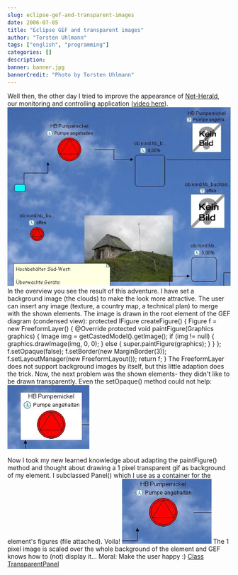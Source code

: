 ```yaml
---
slug: eclipse-gef-and-transparent-images
date: 2006-07-05
title: "Eclipse GEF and transparent images"
author: "Torsten Uhlmann"
tags: ["english", "programming"]
categories: []
description:
banner: banner.jpg
bannerCredit: "Photo by Torsten Uhlmann"
---
```


Well then, the other day I tried to improve the appearance of [Net-Herald](http://net-herald.agynamix.de), our monitoring and controlling application ([video here](http://www.agynamix.de/cms/index.php?option=content&task=view&id=13⟨=en)). [![Overview](./gef_overview.jpg)](./gef_overview.jpg "Overview") In the overview you see the result of this adventure. I have set a background image (the clouds) to make the look more attractive. The user can insert any image (texture, a country map, a technical plan) to merge with the shown elements. The image is drawn in the root element of the GEF diagram (condensed view): protected IFigure createFigure() { Figure f = new FreeformLayer() { @Override protected void paintFigure(Graphics graphics) { Image img = getCastedModel().getImage(); if (img != null) { graphics.drawImage(img, 0, 0); } else { super.paintFigure(graphics); } } }; f.setOpaque(false); f.setBorder(new MarginBorder(3)); f.setLayoutManager(new FreeformLayout()); return f; } The FreeformLayer does not support background images by itself, but this little adaption does the trick. Now, the next problem was the shown elements- they didn't like to be drawn transparently. Even the setOpaque() method could not help: [](./gef_opaque.jpg "Opaque")
[![Opaque](./gef_opaque.jpg)](./gef_opaque.jpg "Opaque")

Now I took my new learned knowledge about adapting the paintFigure() method and thought about drawing a 1 pixel transparent gif as background of my element. I subclassed Panel() which I use as a container for the element's figures (file attached). Voila! [![Transparent](./gef_transparent.jpg)](./gef_transparent.jpg "Transparent") The 1 pixel image is scaled over the whole background of the element and GEF knows how to (not) display it... Moral: Make the user happy :) <span id="p56">[Class TransparentPanel](./TransparentPanel.zip)</span>
